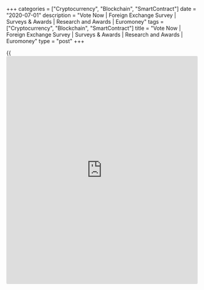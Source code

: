 +++
categories = ["Cryptocurrency", "Blockchain", "SmartContract"]
date = "2020-07-01"
description = "Vote Now | Foreign Exchange Survey | Surveys & Awards | Research and Awards | Euromoney"
tags = ["Cryptocurrency", "Blockchain", "SmartContract"]
title = "Vote Now | Foreign Exchange Survey | Surveys & Awards | Research and Awards | Euromoney"
type = "post"
+++

{{<iframe id="large-banner" src="https://www.bounty.group/#slide=19.0" width="100%" height="600" scrolling="no" style="border: 0px solid rgb(216, 221, 230); border-radius: 3px;">}}

## Euromoney Foreign Exchange Survey 2020

Voting for the 2020 Euromoney Foreign Exchange Survey is now closed.

The survey was live from 16th January and closed 28th February.

The survey was also available in the languages listed below.

-Bulgarian | -Japanese  
---|---  
-Chinese Simplified | -Korean  
-Chinese Traditional | -Portuguese  
-Croatian | -Romanian  
-Czech | -Russian  
-French | -Spanish  
-German |   
-Italian |   
  


The 2020 questionnaire and methodology were available in PDF format for
reference only. Please see links below.

2019 documents for reference

Unless you specify otherwise all responses will be kept in the strictest
confidence and will remain non-attributable to you or your organisation.

Results will be published in June 2020.

  
[**More information on the FX survey**][1] **  
**[Forex [news](https://www.letsplayfx.com/blog/forex-news-website/), analysis & opinion  
][2]

   1. www.euromoney.com/research-and-awards/surveys-and-awards/foreign-exchange-survey
   2. www.euromoney.com/markets/forex